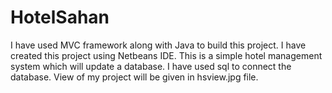 # HotelSahan
I have used MVC framework along with Java to build this  project. I have created this project using Netbeans IDE. This is a simple hotel management system which will update a database. I have used sql to connect the database. View of my project will be given in hsview.jpg file.

